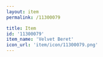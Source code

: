 ```yaml
---
layout: item
permalink: /11300079

title: Item
id: '11300079'
item_name: 'Velvet Beret'
icon_url: 'item/icon/11300079.png'
---
```

